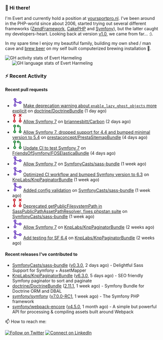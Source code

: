 ### :wave: Hi there!

<span>I'm Evert and currently hold a position at [yoursportpro.nl](https://yoursportpro.nl). I've been around in the PHP-world since about 2006, started trying out several different frameworks ([ZendFramework](https://framework.zend.com/), [CakePHP](https://cakephp.org/) and [Symfony](https://symfony.com/)), but the latter caught my developers-heart. Looking back at version [v1.0](https://symfony.com/blog/symfony-1-0-released), we came from far... :).</span>

<span>In my spare time I enjoy my beautiful family, building my own shed / man cave and [brew beer](https://untappd.com/desaeck) on my self built computerized brewing installation 🍺.</span>

<span style="margin-top: 6px;">
  <a style="all: unset;" href="https://github.com/anuraghazra/github-readme-stats">
    <img align="top" src="https://github-readme-stats.vercel.app/api?username=evertharmeling&show_icons=true&include_all_commits=true&theme=transparent&title_color=adbbc9&text_color=adbbc9&icon_color=619adc" alt="GH activity stats of Evert Harmeling" />
  </a>
</span>

<span style="position: relative; left: 23px;">
  <a style="all: unset;" href="https://github.com/anuraghazra/github-readme-stats">
    <img align="top" src="https://github-readme-stats.vercel.app/api/top-langs/?username=evertharmeling&theme=transparent&layout=compact&title_color=adbbc9&text_color=adbbc9&icon_color=619adc"  alt="GH language stats of Evert Harmeling"/>
  </a>
</span>

### :zap: Recent Activity

#### Recent pull requests

- ![](./assets/pr-merged.svg) [Make deprecation warning about `enable_lazy_ghost_objects` more explicit](https://github.com/doctrine/DoctrineBundle/pull/1731) on [doctrine/DoctrineBundle](https://github.com/doctrine/DoctrineBundle) (1 day ago)
- ![](./assets/pr-closed.svg) [Allow Symfony 7](https://github.com/briannesbitt/Carbon/pull/2888) on [briannesbitt/Carbon](https://github.com/briannesbitt/Carbon) (2 days ago)
- ![](./assets/pr-open.svg) [Allow Symfony 7, dropped support for 4.4 and bumped minimal version to 5.4](https://github.com/prestaconcept/PrestaSitemapBundle/pull/324) on [prestaconcept/PrestaSitemapBundle](https://github.com/prestaconcept/PrestaSitemapBundle) (4 days ago)
- ![](./assets/pr-open.svg) [Update CI to test Symfony 7](https://github.com/FriendsOfSymfony/FOSElasticaBundle/pull/1931) on [FriendsOfSymfony/FOSElasticaBundle](https://github.com/FriendsOfSymfony/FOSElasticaBundle) (4 days ago)
- ![](./assets/pr-merged.svg) [Allow Symfony 7](https://github.com/SymfonyCasts/sass-bundle/pull/36) on [SymfonyCasts/sass-bundle](https://github.com/SymfonyCasts/sass-bundle) (1 week ago)
- ![](./assets/pr-merged.svg) [Optimized CI workflow and bumped Symfony version to 6.3](https://github.com/KnpLabs/KnpPaginatorBundle/pull/779) on [KnpLabs/KnpPaginatorBundle](https://github.com/KnpLabs/KnpPaginatorBundle) (1 week ago)
- ![](./assets/pr-merged.svg) [Added config validation](https://github.com/SymfonyCasts/sass-bundle/pull/34) on [SymfonyCasts/sass-bundle](https://github.com/SymfonyCasts/sass-bundle) (1 week ago)
- ![](./assets/pr-closed.svg) [Deprecated getPublicFilesystemPath in SassPublicPathAssetPathResolver, fixes phpstan suite](https://github.com/SymfonyCasts/sass-bundle/pull/33) on [SymfonyCasts/sass-bundle](https://github.com/SymfonyCasts/sass-bundle) (1 week ago)
- ![](./assets/pr-merged.svg) [Allow Symfony 7](https://github.com/KnpLabs/KnpPaginatorBundle/pull/777) on [KnpLabs/KnpPaginatorBundle](https://github.com/KnpLabs/KnpPaginatorBundle) (2 weeks ago)
- ![](./assets/pr-merged.svg) [Add testing for SF 6.4](https://github.com/KnpLabs/KnpPaginatorBundle/pull/776) on [KnpLabs/KnpPaginatorBundle](https://github.com/KnpLabs/KnpPaginatorBundle) (2 weeks ago)

#### Recent releases I've contributed to

- [SymfonyCasts/sass-bundle](https://github.com/SymfonyCasts/sass-bundle) ([v0.3.0](https://github.com/SymfonyCasts/sass-bundle/releases/tag/v0.3.0), 2 days ago) - Delightful Sass Support for Symfony &#43; AssetMapper
- [KnpLabs/KnpPaginatorBundle](https://github.com/KnpLabs/KnpPaginatorBundle) ([v6.3.0](https://github.com/KnpLabs/KnpPaginatorBundle/releases/tag/v6.3.0), 5 days ago) - SEO friendly Symfony paginator to sort and paginate
- [doctrine/DoctrineBundle](https://github.com/doctrine/DoctrineBundle) ([2.11.1](https://github.com/doctrine/DoctrineBundle/releases/tag/2.11.1), 1 week ago) - Symfony Bundle for Doctrine ORM and DBAL
- [symfony/symfony](https://github.com/symfony/symfony) ([v7.0.0-RC1](https://github.com/symfony/symfony/releases/tag/v7.0.0-RC1), 1 week ago) - The Symfony PHP framework
- [symfony/webpack-encore](https://github.com/symfony/webpack-encore) ([v4.5.0](https://github.com/symfony/webpack-encore/releases/tag/v4.5.0), 1 month ago) - A simple but powerful API for processing &amp; compiling assets built around Webpack



📫 How to reach me:

[![Follow on Twitter](https://img.shields.io/badge/--twitter?label=Twitter&logo=Twitter&style=social)](https://twitter.com/evertjes) [![Connect on LinkedIn](https://img.shields.io/badge/--linkedin?label=LinkedIn&logo=LinkedIn&style=social)](https://www.linkedin.com/in/evertharmeling)
